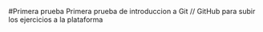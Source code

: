 #Primera prueba
Primera prueba de introduccion a Git // GitHub para subir los ejercicios a la plataforma